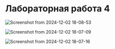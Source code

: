 
# Лабораторная работа 4  

![Screenshot from 2024-12-02 18-08-53](https://github.com/user-attachments/assets/0134bd0a-9afa-4792-87d7-d60f73b6cd0e)  

![Screenshot from 2024-12-02 18-07-09](https://github.com/user-attachments/assets/c9331f46-a71a-49d9-bf8f-84a364876519)  
  
![Screenshot from 2024-12-02 18-07-16](https://github.com/user-attachments/assets/39736ccd-9b06-49ea-9f73-b1691e61cfa4)  

